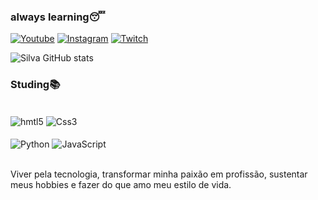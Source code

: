 ### always learning😴



[![Youtube](https://img.shields.io/badge/YouTube-FF0000?style=for-the-badge&logo=youtube&logoColor=white)](https://www.youtube.com/@siLvaafpss)
[![Instagram](https://img.shields.io/badge/Instagram-E4405F?style=for-the-badge&logo=instagram&logoColor=white)](https://www.instagram.com/howsilvaa/)
[![Twitch](https://img.shields.io/badge/Twitch-9146FF?style=for-the-badge&logo=twitch&logoColor=white)](https://www.twitch.tv/silvinhafpss)

![Silva GitHub stats](https://github-readme-stats.vercel.app/api?username=devsilvaaa&show_icons=true&theme=midnight-purple)

### Studing📚

<div style="display: inline block"><br/>
<img align="center" alt="hmtl5" src="https://img.shields.io/badge/HTML5-E34F26?style=for-the-badge&logo=html5&logoColor=white"/>
<img align="center" alt="Css3" src="https://img.shields.io/badge/CSS3-1572B6?style=for-the-badge&logo=css3&logoColor=white"/>
<div style="display: inline block"><br/>
<img align="center" alt="Python" src="https://img.shields.io/badge/Python-3776AB?style=for-the-badge&logo=python&logoColor=white"/>
<img align="center" alt="JavaScript" src="https://img.shields.io/badge/JavaScript-F7DF1E?style=for-the-badge&logo=javascript&logoColor=black"/>

</div><br/>

Viver pela tecnologia, transformar minha paixão em profissão, sustentar meus hobbies e fazer do que amo meu estilo de vida.
